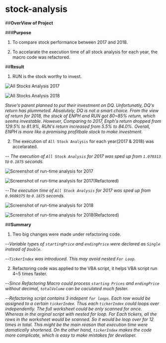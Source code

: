 # stock-analysis

##**OverView of Project**

###**Purpose**
1. To compare stock performance between 2017 and 2018.

2. To accelarate the execution time of all stock analysis for each year, the macro code was refactored. 

##**Result**

1. RUN is the stock worthy to invest.

![All Stocks Analysis 2017](https://user-images.githubusercontent.com/105877888/172074993-c71258d3-1b3a-4a69-a463-3c163e1d35ad.PNG)

![All Stocks Analysis 2018](https://user-images.githubusercontent.com/105877888/172074995-3c320e86-573b-45fa-bf8a-aee79ae3d46d.PNG)

  *Steve's parent planned to put their investment on DQ. Unfortunatly, DQ's return has plummeted. Absolutely, DQ is not a smart choice. From the view of return for 2018, the stock of ENPH and RUN got 80~85% return, which seems investable. However, Comparing to 2017, Enph's return dropped from 129.5% to 81.9%, RUN's return increased from 5.5% to 84.0%. Overall, ENPH is more like a promising profitbale stock to make investment.*

2. The execution of `All Stock Analysis` for each year(2017 & 2018) was accelarated. 

-- *The execution of `All Stock Analysis` for 2017 was sped up from `1.070313` to `0.1875` seconds.*

![Screenshot of run-time analysis for 2017](https://user-images.githubusercontent.com/105877888/172064893-62324114-946f-410e-913b-dfa34b8bfaaf.PNG)

![Screenshot of run-time analysis for 2017(Refactored)](https://user-images.githubusercontent.com/105877888/172064881-181bd289-a50a-4e76-a007-65d16378b380.PNG)

--*The execution time of `All Stock Analysis` for 2017 was sped up from `0.9609375` to `0.1875` seconds.*

![Screenshot of run-time analysis for 2018](https://user-images.githubusercontent.com/105877888/172064900-d4a6c153-6b26-40b5-88a7-4ce267c77ad6.PNG)

![Screenshot of run-time analysis for 2018(Refactored)](https://user-images.githubusercontent.com/105877888/172064885-18227c31-c1a5-4df9-9bc6-7455476c1b26.PNG)

##**Summary**

1. Two big changes were made under refactoring code.

--*Variable types of `startingPrice` and `endingPrice` were declared as `Single` instead of `Double`.* 

--*`TickerIndex` was introduced. This may avoid nested `For Loop`.*

2. Refactoring code was applied to the VBA script, it helps VBA script run 4~5 times faster.

--*Since Refactoring Macro could process `starting Prices` and `endingPrice` without decimal, `totalVolume` can be caculated much faster.*  

--*Refactoring script contains 3 indepent `for loops`. Each row would be assigned to a certain `tickerIndex`. Thus each `tickerIndex` could loops over independently. The full worksheet could be only scanned for once.
Whereas in the orginal script with nested for loop. For Each tickers, all the rows in the worksheet would be scanned. So it would be loop over for 12 times in total.
This might be the main reason that execution time were damatically shortened. On the other hand, `tickerIndex` makes the code more complicate, which is easy to make mistakes for developer.*
